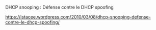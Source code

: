 
DHCP snooping : Défense contre le DHCP spoofing

https://istacee.wordpress.com/2010/03/08/dhcp-snooping-defense-contre-le-dhcp-spoofing/
